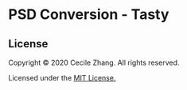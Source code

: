 # PSD Conversion - Tasty

<h2>License</h2>
<p>Copyright &copy; 2020 Cecile Zhang. All rights reserved.</p>

<p>Licensed under the <a href="./LICENSE">MIT License.</a></p>
